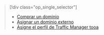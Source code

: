 > [!div class="op_single_selector"]
> * [Comprar un dominio](../articles/app-service-web/custom-dns-web-site-buydomains-web-app.md)
> * [Asignar un dominio externo](../articles/app-service-web/app-service-web-tutorial-custom-domain.md)
> * [Asigne el perfil de Traffic Manager tooa](../articles/app-service-web/web-sites-traffic-manager-custom-domain-name.md)
> 
> 


